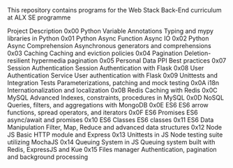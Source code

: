 This repository contains programs for the Web Stack Back-End curriculum at ALX SE programme

Project	Description
0x00 Python Variable Annotations	Typing and mypy libraries in Python
0x01 Python Async Function	Async IO
0x02 Python Async Comprehension	Asynchronous generators and comprehensions
0x03 Caching	Caching and eviction policies
0x04 Pagination	Deletion-resilient hypermedia pagination
0x05 Personal Data	PPI Best practices
0x07 Session Authentication	Session Authentication with Flask
0x08 User Authentication Service	User authentication with Flask
0x09 Unittests and Integration Tests	Parameterizations, patching and mock testing
0x0A i18n	Internationalization and localization
0x0B Redis	Caching with Redis
0x0C MySQL Advanced	Indexes, constraints, procedures in MySQL
0x0D NoSQL	Queries, filters, and aggregations with MongoDB
0x0E ES6	ES6 arrow functions, spread operators, and iterators
0x0F ES6 Promises	ES6 async/await and promises
0x10 ES6 Classes	ES6 classes
0x11 ES6 Data Manipulation	Filter, Map, Reduce and advanced data structures
0x12 Node JS Basic	HTTP module and Express
0x13 Unittests in JS	Node testing suite utilizing MochaJS
0x14 Queuing System in JS	Queuing system built with Redis, ExpressJS and Kue
0x15 Files manager	Authentication, pagination and background processing
